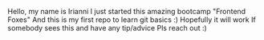 Hello, my name is Irianni
I just started this amazing bootcamp "Frontend Foxes"
And this is my first repo to learn git basics :)
Hopefully it will work
If somebody sees this and have any tip/advice
Pls reach out :)